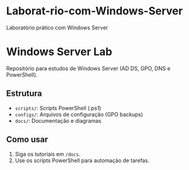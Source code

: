 # Laborat-rio-com-Windows-Server
Laboratório prático com Windows Server

# Windows Server Lab  
Repositório para estudos de Windows Server (AD DS, GPO, DNS e PowerShell).  

## Estrutura  
- `scripts/`: Scripts PowerShell (.ps1)  
- `configs/`: Arquivos de configuração (GPO backups)  
- `docs/`: Documentação e diagramas  

## Como usar  
1. Siga os tutoriais em `/docs`.  
2. Use os scripts PowerShell para automação de tarefas.  
